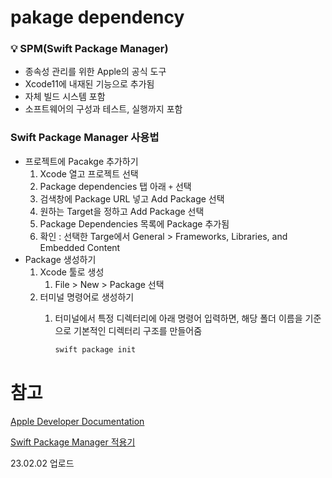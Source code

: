 # pakage dependency

### 💡 SPM(Swift Package Manager)

- 종속성 관리를 위한 Apple의 공식 도구
- Xcode11에 내재된 기능으로 추가됨
- 자체 빌드 시스템 포함
- 소프트웨어의 구성과 테스트, 실행까지 포함

### Swift Package Manager 사용법

- 프로젝트에 Pacakge 추가하기
    1. Xcode 열고 프로젝트 선택
    2. Package dependencies 탭 아래 `+` 선택
    3. 검색창에 Package URL 넣고 Add Package 선택
    4. 원하는 Target을 정하고 Add Package 선택
    5. Package Dependencies 목록에 Package 추가됨
    6. 확인 : 선택한 Targe에서 General > Frameworks, Libraries, and Embedded Content
- Package 생성하기
    1. Xcode 툴로 생성
        1. File > New > Package 선택
    2. 터미널 명령어로 생성하기
        1. 터미널에서 특정 디렉터리에 아래 명령어 입력하면, 해당 폴더 이름을 기준으로 기본적인 디렉터리 구조를 만들어줌
            
            ```bash
            swift package init
            ```
            

# 참고

[Apple Developer Documentation](https://developer.apple.com/documentation/packagedescription/package/dependency)

[Swift Package Manager 적용기](https://tech.kakao.com/2022/06/02/swift-package-manager/)

23.02.02 업로드